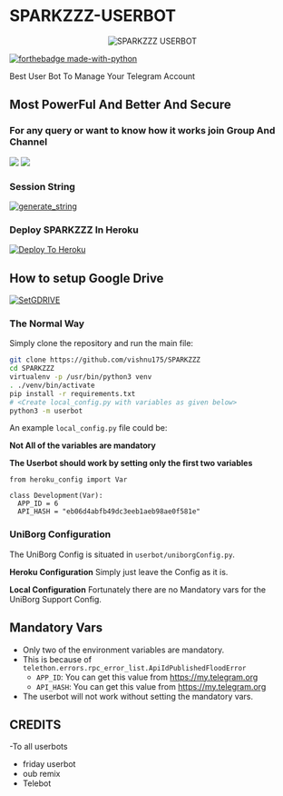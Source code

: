 # SPARKZZZ-USERBOT

<p align="center">
<img src="https://telegra.ph/file/674f0177c58869c789ccb.jpg" alt="SPARKZZZ USERBOT">


[![forthebadge made-with-python](http://ForTheBadge.com/images/badges/made-with-python.svg)](https://www.python.org/)



Best User Bot To Manage Your Telegram Account 
## Most PowerFul And Better And Secure



### For any query or want to know how it works join Group And Channel 

<a href="https://t.me/sparkzzzbotsupport"><img src="https://img.shields.io/badge/Join-Telegram%20Channel-red.svg?logo=Telegram"></a>
<a href="https://t.me/sparkzzzbothelp"><img src="https://img.shields.io/badge/Join-Telegram%20Group-blue.svg?logo=telegram"></a>

### Session String 

<a href="https://stringsession.vishnu175.repl.run" target="_blank"><img src="https://img.shields.io/badge/run-string__session.py-red?style=for-the-badge&logo=repl.it" alt="generate_string" /></a>






### Deploy SPARKZZZ In Heroku

[![Deploy To Heroku](https://www.herokucdn.com/deploy/button.svg)](https://heroku.com/deploy?template=https://github.com/vishnu175/SPARKZZZ)




## How to setup Google Drive
[![SetGDRIVE](https://telegra.ph/file/fde15d05e4bde3448b01a.png)](https://telegra.ph/How-To-Setup-Google-Drive-09-19)






### The Normal Way

Simply clone the repository and run the main file:
```sh
git clone https://github.com/vishnu175/SPARKZZZ
cd SPARKZZZ
virtualenv -p /usr/bin/python3 venv
. ./venv/bin/activate
pip install -r requirements.txt
# <Create local_config.py with variables as given below>
python3 -m userbot
```

An example `local_config.py` file could be:

**Not All of the variables are mandatory**

__The Userbot should work by setting only the first two variables__

```python3
from heroku_config import Var

class Development(Var):
  APP_ID = 6
  API_HASH = "eb06d4abfb49dc3eeb1aeb98ae0f581e"
```


### UniBorg Configuration


The UniBorg Config is situated in `userbot/uniborgConfig.py`.

**Heroku Configuration**
Simply just leave the Config as it is.

**Local Configuration**
Fortunately there are no Mandatory vars for the UniBorg Support Config.

## Mandatory Vars

- Only two of the environment variables are mandatory.
- This is because of `telethon.errors.rpc_error_list.ApiIdPublishedFloodError`
    - `APP_ID`:   You can get this value from https://my.telegram.org
    - `API_HASH`:   You can get this value from https://my.telegram.org
- The userbot will not work without setting the mandatory vars.


## CREDITS

-To all userbots
- friday userbot
- oub remix
- Telebot



